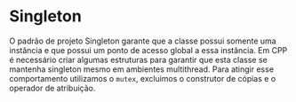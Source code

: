 # Singleton
O padrão de projeto Singleton garante que a classe possui somente uma instância e que possui um ponto de acesso global a essa instância.
Em CPP é necessário criar algumas estruturas para garantir que esta classe se mantenha singleton mesmo em ambientes multithread.
Para atingir esse comportamento utilizamos o `mutex`, excluimos o construtor de cópias e o operador de atribuição.

